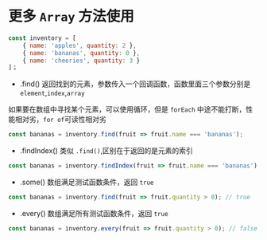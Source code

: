 # 更多 `Array` 方法使用
```js
const inventory = [
    { name: 'apples', quantity: 2 },
    { name: 'bananas', quantity: 0 },
    { name: 'cheeries', quantity: 3 }
]；
```

* .find()
返回找到的元素，参数传入一个回调函数，函数里面三个参数分别是 `element`,`index`,`array`

如果要在数组中寻找某个元素，可以使用循环，但是 `forEach` 中途不能打断，性能相对劣，`for of`可读性相对劣

```js
const bananas = inventory.find(fruit => fruit.name === 'bananas');
```

* .findIndex()
类似 `.find()`,区别在于返回的是元素的索引

```js
const bananas = inventory.findIndex(fruit => fruit.name === 'bananas');
```

* .some()
数组满足测试函数条件，返回 `true`
```js
const bananas = inventory.find(fruit => fruit.quantity > 0); // true
```

* .every()
数组满足所有测试函数条件，返回 `true`
```js
const bananas = inventory.every(fruit => fruit.quantity > 0); // false
```
